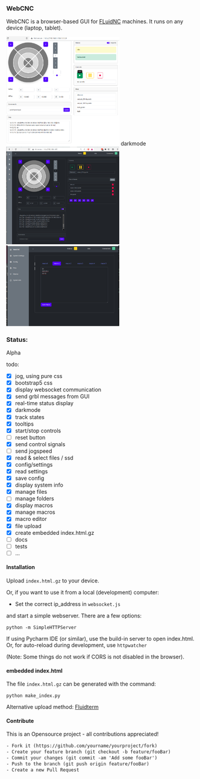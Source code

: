 

### WebCNC
WebCNC is a browser-based GUI for [FLuidNC](https://github.com/bdring/FluidNC/) machines.
It runs on any device (laptop, tablet). 

<img src="https://raw.githubusercontent.com/Alex-CodeLab/webcnc/main/docs/jog.png" width="300">
darkmode
<img src="https://raw.githubusercontent.com/Alex-CodeLab/webcnc/main/docs/darkmode.png" width="300">
<img src="https://raw.githubusercontent.com/Alex-CodeLab/webcnc/main/docs/macro_editor.png" width="300">


### Status:
Alpha 


todo:
- [x] jog, using pure css 
- [x] bootstrap5 css
- [x] display websocket communication
- [x] send grbl messages from GUI
- [x] real-time status display
- [x] darkmode
- [x] track states
- [x] tooltips
- [x] start/stop controls
- [ ] reset button
- [x] send control signals
- [ ] send jogspeed
- [x] read & select files / ssd
- [x] config/settings
- [x] read settings
- [x] save config
- [x] display  system info
- [x] manage files
- [ ] manage folders
- [x] display macros 
- [x] manage macros
- [x] macro editor
- [x] file upload 
- [x] create embedded index.html.gz
- [ ] docs
- [ ] tests
- [ ] ...

#### Installation

Upload `index.html.gz` to your device.


Or, if you want to use it from a local (development) computer: 

- Set the correct ip_address in `websocket.js`

and start a simple webserver. There are a few options:

    python -m SimpleHTTPServer

If using Pycharm IDE (or similar), use the build-in server to open index.html.
Or, for auto-reload during development, use `httpwatcher`

(Note: Some things do not work if CORS is not disabled in the browser).


#### embedded index.html
The file `index.html.gz` can be generated with the command: 

    python make_index.py

Alternative upload method: 
[Fluidterm](https://github.com/bdring/FluidNC/tree/main/fluidterm)


#### Contribute
This is an Opensource project - all contributions appreciated!
    
    - Fork it (https://github.com/yourname/yourproject/fork)
    - Create your feature branch (git checkout -b feature/fooBar)
    - Commit your changes (git commit -am 'Add some fooBar')
    - Push to the branch (git push origin feature/fooBar)
    - Create a new Pull Request
